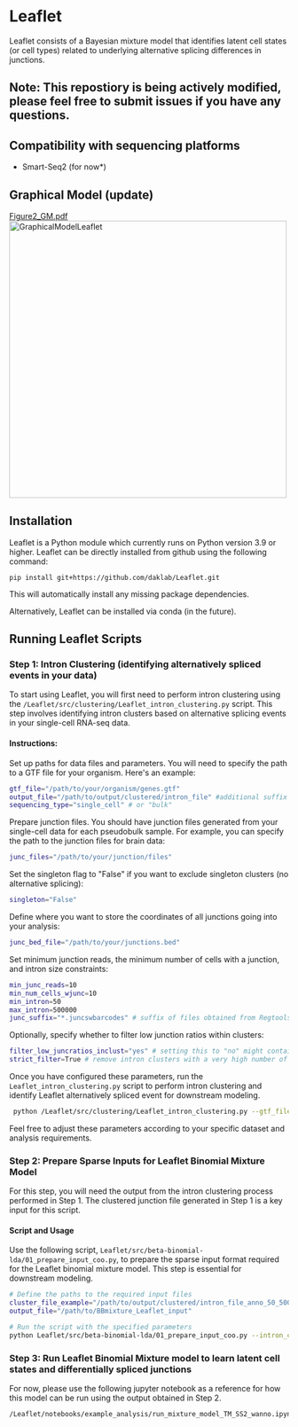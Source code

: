 # Leaflet

Leaflet consists of a Bayesian mixture model that identifies latent cell states (or cell types) related to underlying alternative splicing differences in junctions. 

## Note: This repostiory is being actively modified, please feel free to submit issues if you have any questions.

## Compatibility with sequencing platforms 

- Smart-Seq2 (for now*)

## Graphical Model (update)
[Figure2_GM.pdf](https://github.com/daklab/Leaflet/files/13650327/Figure2_GM.pdf)
<img width="500" alt="GraphicalModelLeaflet" src="https://github.com/daklab/Leaflet/assets/23510936/1d060778-8969-4dd3-a16b-de9ebd69b74a">

## Installation

Leaflet is a Python module which currently runs on Python version 3.9 or higher. Leaflet can be directly installed from github using the following command:

```pip install git+https://github.com/daklab/Leaflet.git``` 

This will automatically install any missing package dependencies.

Alternatively, Leaflet can be installed via conda (in the future). 

## Running Leaflet Scripts

### Step 1: Intron Clustering (identifying alternatively spliced events in your data)

To start using Leaflet, you will first need to perform intron clustering using the `/Leaflet/src/clustering/Leaflet_intron_clustering.py` script. This step involves identifying intron clusters based on alternative splicing events in your single-cell RNA-seq data.

#### Instructions:

Set up paths for data files and parameters. You will need to specify the path to a GTF file for your organism. Here's an example:

```bash
gtf_file="/path/to/your/organism/genes.gtf"
output_file="/path/to/output/clustered/intron_file" #additional suffix will be added with params used
sequencing_type="single_cell" # or "bulk"
```
Prepare junction files. You should have junction files generated from your single-cell data for each pseudobulk sample. For example, you can specify the path to the junction files for brain data:

```bash
junc_files="/path/to/your/junction/files"
```   

Set the singleton flag to "False" if you want to exclude singleton clusters (no alternative splicing):

```bash
singleton="False"
```

Define where you want to store the coordinates of all junctions going into your analysis:

```bash
junc_bed_file="/path/to/your/junctions.bed"
```

Set minimum junction reads, the minimum number of cells with a junction, and intron size constraints:

```bash
min_junc_reads=10
min_num_cells_wjunc=10
min_intron=50
max_intron=500000
junc_suffix="*.juncswbarcodes" # suffix of files obtained from Regtools (make sure to append barcodes to extracted junctions!)
```

Optionally, specify whether to filter low junction ratios within clusters:

```bash
filter_low_juncratios_inclust="yes" # setting this to "no" might contain very lowly used junctions (relative to other junctions in cluster but would significantly speed up this step!)
strict_filter=True # remove intron clusters with a very high number of junctions 
```

Once you have configured these parameters, run the ```Leaflet_intron_clustering.py``` script to perform intron clustering and identify Leaflet alternatively spliced event for downstream modeling.

```bash
 python /Leaflet/src/clustering/Leaflet_intron_clustering.py --gtf_file $gtf_file --junc_files $junc_files --output_file $output_file --sequencing_type $sequencing_type --junc_suffix $junc_suffix --filter_low_juncratios_inclust $filter_low_juncratios_inclust
```

Feel free to adjust these parameters according to your specific dataset and analysis requirements.

### Step 2: Prepare Sparse Inputs for Leaflet Binomial Mixture Model

For this step, you will need the output from the intron clustering process performed in Step 1. The clustered junction file generated in Step 1 is a key input for this script.

#### Script and Usage

Use the following script, `Leaflet/src/beta-binomial-lda/01_prepare_input_coo.py`, to prepare the sparse input format required for the Leaflet binomial mixture model. This step is essential for downstream modeling.

```bash
# Define the paths to the required input files
cluster_file_example="/path/to/output/clustered/intron_file_anno_50_500000_5_5_0.01_single_cell.gz"
output_file="/path/to/BBmixture_Leaflet_input"

# Run the script with the specified parameters
python Leaflet/src/beta-binomial-lda/01_prepare_input_coo.py --intron_clusters $cluster_file --output_file $output_file --has_genes "yes" --chunk_size 20000 --train_val_test "no"
```

### Step 3: Run Leaflet Binomial Mixture model to learn latent cell states and differentially spliced junctions 

For now, please use the following jupyter notebook as a reference for how this model can be run using the output obtained in Step 2. 

```
/Leaflet/notebooks/example_analysis/run_mixture_model_TM_SS2_wanno.ipynb
```
